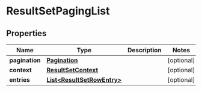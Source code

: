 
# ResultSetPagingList

## Properties
Name | Type | Description | Notes
------------ | ------------- | ------------- | -------------
**pagination** | [**Pagination**](Pagination.md) |  |  [optional]
**context** | [**ResultSetContext**](ResultSetContext.md) |  |  [optional]
**entries** | [**List&lt;ResultSetRowEntry&gt;**](ResultSetRowEntry.md) |  |  [optional]



